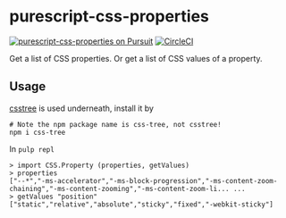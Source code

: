 # purescript-css-properties

[![purescript-css-properties on Pursuit](https://pursuit.purescript.org/packages/purescript-css-properties/badge)](https://pursuit.purescript.org/packages/purescript-css-properties)
[![CircleCI](https://circleci.com/gh/nonbili/purescript-css-properties.svg?style=svg)](https://circleci.com/gh/nonbili/purescript-css-properties)

Get a list of CSS properties. Or get a list of CSS values of a property.

## Usage

[csstree](https://github.com/csstree/csstree) is used underneath, install it by

```
# Note the npm package name is css-tree, not csstree!
npm i css-tree
```

In `pulp repl`

```
> import CSS.Property (properties, getValues)
> properties
["--*","-ms-accelerator","-ms-block-progression","-ms-content-zoom-chaining","-ms-content-zooming","-ms-content-zoom-li... ...
> getValues "position"
["static","relative","absolute","sticky","fixed","-webkit-sticky"]
```
